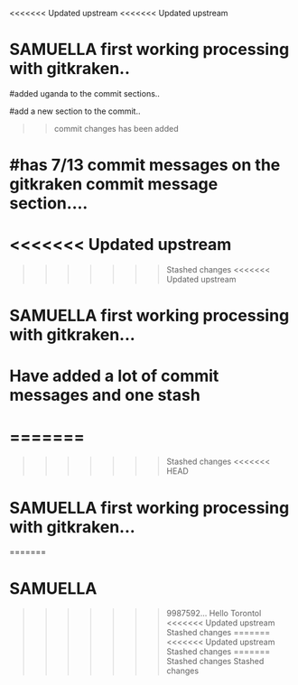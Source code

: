 <<<<<<< Updated upstream
<<<<<<< Updated upstream
# SAMUELLA first working processing with gitkraken..

#added uganda to the commit sections..

#add a new section to the commit..

>>commit changes has been added



#has 7/13 commit messages on the gitkraken commit message section....
=======
<<<<<<< Updated upstream
=======
>>>>>>> Stashed changes
<<<<<<< Updated upstream
# SAMUELLA first working processing with gitkraken...

# Have added a lot of commit messages and one stash
=======
=======
>>>>>>> Stashed changes
<<<<<<< HEAD
# SAMUELLA first working processing with gitkraken...
=======
# SAMUELLA
>>>>>>> 9987592... Hello Torontol
<<<<<<< Updated upstream
>>>>>>> Stashed changes
=======
<<<<<<< Updated upstream
>>>>>>> Stashed changes
=======
>>>>>>> Stashed changes
>>>>>>> Stashed changes

